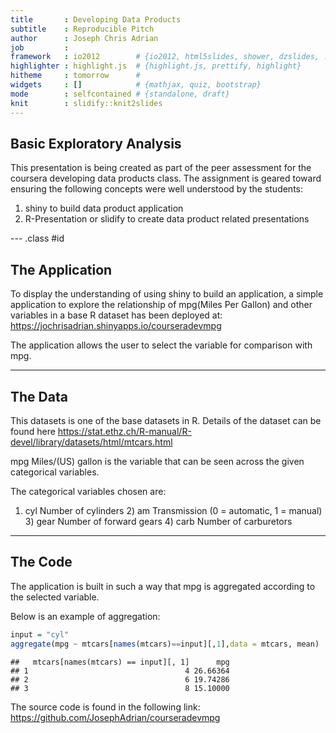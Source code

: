 ```yaml
---
title       : Developing Data Products 
subtitle    : Reproducible Pitch
author      : Joseph Chris Adrian
job         : 
framework   : io2012        # {io2012, html5slides, shower, dzslides, ...}
highlighter : highlight.js  # {highlight.js, prettify, highlight}
hitheme     : tomorrow      # 
widgets     : []            # {mathjax, quiz, bootstrap}
mode        : selfcontained # {standalone, draft}
knit        : slidify::knit2slides
--- 
```


## Basic Exploratory Analysis

This presentation is being created as part of the peer assessment for the coursera developing data products class. The assignment is geared toward ensuring the following concepts were well understood by the students:

1. shiny to build data product application
2. R-Presentation or slidify to create data product related presentations

--- .class #id 

## The Application

To display the understanding of using shiny to build an application, a simple application to explore the relationship of mpg(Miles Per Gallon) and other variables in a base R dataset has been deployed at: https://jochrisadrian.shinyapps.io/courseradevmpg

The application allows the user to select the variable for comparison with mpg. 

---

## The Data

This datasets is one of the base datasets in R. Details of the dataset can be found here
https://stat.ethz.ch/R-manual/R-devel/library/datasets/html/mtcars.html

mpg Miles/(US) gallon is the variable that can be seen across the given categorical variables.

The categorical variables chosen are:

1) cyl Number of cylinders 2) am Transmission (0 = automatic, 1 = manual) 3) gear Number of forward gears 4) carb Number of carburetors 

---

## The Code

The application is built in such a way that mpg is aggregated according to the selected variable. 

Below is an example of aggregation:

```r
input = "cyl"
aggregate(mpg ~ mtcars[names(mtcars)==input][,1],data = mtcars, mean)
```

```
##   mtcars[names(mtcars) == input][, 1]      mpg
## 1                                   4 26.66364
## 2                                   6 19.74286
## 3                                   8 15.10000
```

The source code is found in the following link:
https://github.com/JosephAdrian/courseradevmpg













